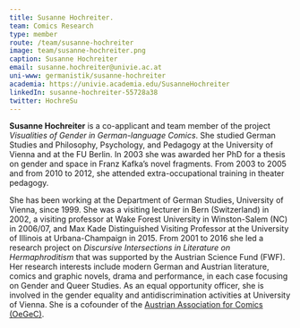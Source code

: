 ```yaml
---
title: Susanne Hochreiter.
team: Comics Research
type: member
route: /team/susanne-hochreiter
image: team/susanne-hochreiter.png
caption: Susanne Hochreiter
email: susanne.hochreiter@univie.ac.at
uni-www: germanistik/susanne-hochreiter
academia: https://univie.academia.edu/SusanneHochreiter
linkedIn: susanne-hochreiter-55728a38
twitter: HochreSu
---
```


**Susanne Hochreiter** is a co-applicant and team member of the project _Visualities of Gender in German-language Comics_. She studied German Studies and Philosophy, Psychology, and Pedagogy at the University of Vienna and at the FU Berlin. In 2003 she was awarded her PhD for a thesis on gender and space in Franz Kafka’s novel fragments. From 2003 to 2005 and from 2010 to 2012, she attended extra-occupational training in theater pedagogy.

<!-- more -->

She has been working at the Department of German Studies, University of Vienna, since 1999. She was a visiting lecturer in Bern (Switzerland) in 2002, a visiting professor at Wake Forest University in Winston-Salem (NC) in 2006/07, and Max Kade Distinguished Visiting Professor at the University of Illinois at Urbana-Champaign in 2015. From 2001 to 2016 she led a research project on _Discursive Intersections in Literature on Hermaphroditism_ that was supported by the Austrian Science Fund (FWF). Her research interests include modern German and Austrian literature, comics and graphic novels, drama and performance, in each case focusing on Gender and Queer Studies. As an equal opportunity officer, she is involved in the gender equality and antidiscrimination activities at University of Vienna. She is a cofounder of the [Austrian Association for Comics (OeGeC)](https://oegec.com/).
